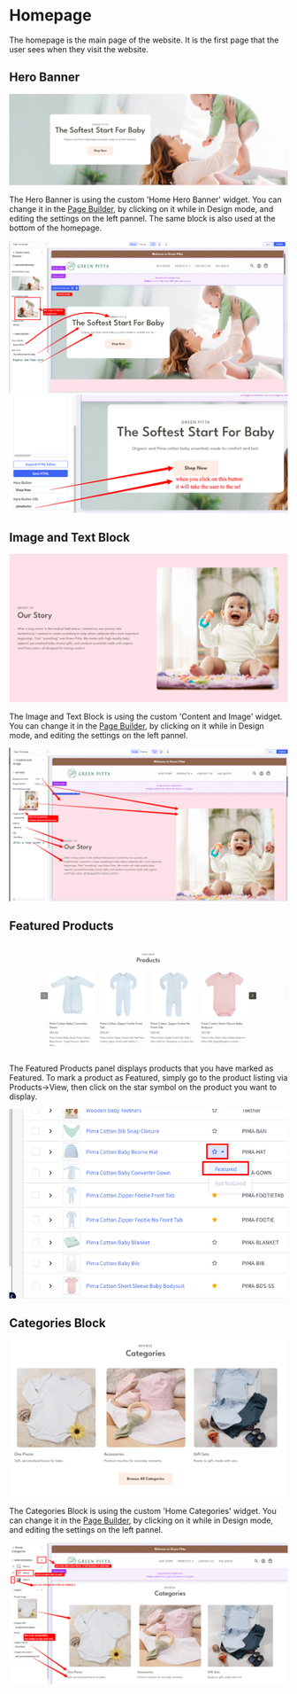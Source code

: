 # Homepage
The homepage is the main page of the website. It is the first page that the user sees when they visit the website.

## Hero Banner
![hero-banner.png](img/hero-banner.png)

The Hero Banner is using the custom 'Home Hero Banner' widget. You can change it in the [Page Builder](index.md/#page-builder), by clicking on it while in Design mode, and editing the settings on the left pannel.
The same block is also used at the bottom of the homepage.

![hero-inst1.png](img/hero-inst1.png)
![hero-inst2.png](img/hero-inst2.png)

## Image and Text Block
![text-image.png](img/text-image.png)

The Image and Text Block is using the custom 'Content and Image' widget. You can change it in the [Page Builder](index.md/#page-builder), by clicking on it while in Design mode, and editing the settings on the left pannel.

![text-image-inst.png](img/text-image-inst.png)

## Featured Products

![featured.png](img/featured.png)

The Featured Products panel displays products that you have marked as Featured.
To mark a product as Featured, simply go to the product listing via Products->View, then click on the star symbol on the product you want to display.

![featured-inst.png](img/featured-inst.png)

## Categories Block

![categories.png](img/categories.png)

The Categories Block is using the custom 'Home Categories' widget. You can change it in the [Page Builder](index.md/#page-builder), by clicking on it while in Design mode, and editing the settings on the left pannel.

![categories-inst.png](img/categories-inst.png)
